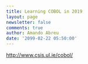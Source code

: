 ```yaml
---
title: Learning COBOL in 2019
layout: page
newsletter: false
comments: true
author: Amando Abreu
date: '2099-02-22 05:50:00'
---
```

http://www.csis.ul.ie/cobol/
